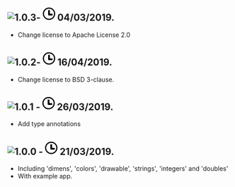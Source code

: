 
## ![1.0.3](https://img.shields.io/badge/Release-1.0.3-success.svg)- ![clock](https://github.com/chrisfang6/uploads/blob/master/clock.svg) 04/03/2019.

* Change license to Apache License 2.0

## ![1.0.2](https://img.shields.io/badge/Release-1.0.2-success.svg)- ![clock](https://github.com/chrisfang6/uploads/blob/master/clock.svg) 16/04/2019.

* Change license to BSD 3-clause.

## ![1.0.1](https://img.shields.io/badge/Release-1.0.1-success.svg) - ![clock](https://github.com/chrisfang6/uploads/blob/master/clock.svg) 26/03/2019.

* Add type annotations

## ![1.0.0](https://img.shields.io/badge/Release-1.0.0-success.svg) - ![clock](https://github.com/chrisfang6/uploads/blob/master/clock.svg) 21/03/2019.

* Including 'dimens', 'colors', 'drawable', 'strings', 'integers' and 'doubles'
* With example app.
